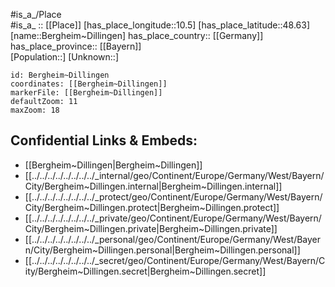 ﻿---
location: [48.63,10.5] 
mapzoom: [7,12] 
mapmarker: city 
type: City
tags:
- geo/City


SpocWebEntityId: 29124
isDeleted: false
confidential: public

---
#is_a_/Place  
#is_a_ :: [[Place]] 
[has_place_longitude::10.5] 
[has_place_latitude::48.63] 
[name::Bergheim~Dillingen] 
has_place_country:: [[Germany]]  
has_place_province:: [[Bayern]]  
[Population::] 
[Unknown::] 


```leaflet
id: Bergheim~Dillingen
coordinates: [[Bergheim~Dillingen]] 
markerFile: [[Bergheim~Dillingen]] 
defaultZoom: 11 
maxZoom: 18
```


## Confidential Links & Embeds: 
- [[Bergheim~Dillingen|Bergheim~Dillingen]]  
- [[../../../../../../../../_internal/geo/Continent/Europe/Germany/West/Bayern/City/Bergheim~Dillingen.internal|Bergheim~Dillingen.internal]] 
- [[../../../../../../../../_protect/geo/Continent/Europe/Germany/West/Bayern/City/Bergheim~Dillingen.protect|Bergheim~Dillingen.protect]] 
- [[../../../../../../../../_private/geo/Continent/Europe/Germany/West/Bayern/City/Bergheim~Dillingen.private|Bergheim~Dillingen.private]] 
- [[../../../../../../../../_personal/geo/Continent/Europe/Germany/West/Bayern/City/Bergheim~Dillingen.personal|Bergheim~Dillingen.personal]] 
- [[../../../../../../../../_secret/geo/Continent/Europe/Germany/West/Bayern/City/Bergheim~Dillingen.secret|Bergheim~Dillingen.secret]] 
